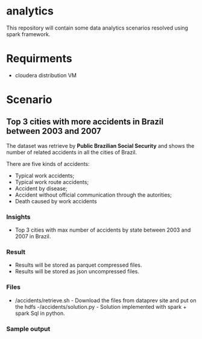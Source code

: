 # analytics

This repository will contain some data analytics scenarios resolved using spark framework.

# Requirments
- cloudera distribution VM

# Scenario

## Top 3 cities with more accidents in Brazil between 2003 and 2007

The dataset was retrieve by **Public Brazilian Social Security** and shows the number of related accidents in all the cities of Brazil.

There are five kinds of accidents:
- Typical work accidents;
- Typical work route accidents;
- Accident by disease;
- Accident without official communication through the autorities;
- Death caused by work accidents

### Insights
- Top 3 cities with max number of accidents by state between 2003 and 2007 in Brazil.

### Result
- Results will be stored as parquet compressed files.
- Results will be stored as json uncompressed files.

### Files
- /accidents/retrieve.sh - Download the files from dataprev site and put on the hdfs
-/accidents/solution.py - Solution implemented with spark + spark Sql in python.

### Sample output
